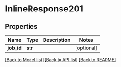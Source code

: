 # InlineResponse201

## Properties
Name | Type | Description | Notes
------------ | ------------- | ------------- | -------------
**job_id** | **str** |  | [optional] 

[[Back to Model list]](../README.md#documentation-for-models) [[Back to API list]](../README.md#documentation-for-api-endpoints) [[Back to README]](../README.md)

